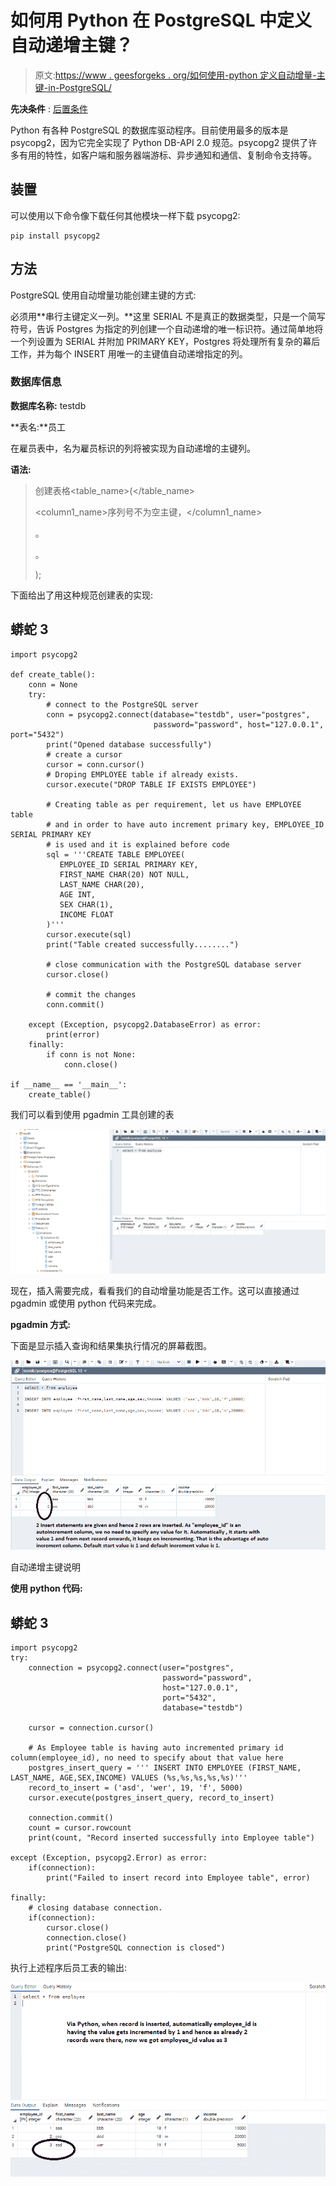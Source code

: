# 如何用 Python 在 PostgreSQL 中定义自动递增主键？

> 原文:[https://www . geesforgeks . org/如何使用-python 定义自动增量-主键-in-PostgreSQL/](https://www.geeksforgeeks.org/how-to-define-an-auto-increment-primary-key-in-postgresql-using-python/)

**先决条件** : [后置条件](https://www.geeksforgeeks.org/what-is-postgresql-introduction/)

Python 有各种 PostgreSQL 的数据库驱动程序。目前使用最多的版本是 psycopg2，因为它完全实现了 Python DB-API 2.0 规范。psycopg2 提供了许多有用的特性，如客户端和服务器端游标、异步通知和通信、复制命令支持等。

## 装置

可以使用以下命令像下载任何其他模块一样下载 psycopg2:

```
pip install psycopg2
```

## 方法

PostgreSQL 使用自动增量功能创建主键的方式:

必须用**串行主键定义一列。**这里 SERIAL 不是真正的数据类型，只是一个简写符号，告诉 Postgres 为指定的列创建一个自动递增的唯一标识符。通过简单地将一个列设置为 SERIAL 并附加 PRIMARY KEY，Postgres 将处理所有复杂的幕后工作，并为每个 INSERT 用唯一的主键值自动递增指定的列。

### 数据库信息

**数据库名称:** testdb

**表名:**员工

在雇员表中，名为雇员标识的列将被实现为自动递增的主键列。

**语法:**

> 创建表格<table_name>(</table_name>
> 
> <column1_name>序列号不为空主键，</column1_name>
> 
> 。
> 
> 。
> 
> );

下面给出了用这种规范创建表的实现:

## 蟒蛇 3

```
import psycopg2

def create_table():
    conn = None
    try:
        # connect to the PostgreSQL server
        conn = psycopg2.connect(database="testdb", user="postgres",
                                password="password", host="127.0.0.1", port="5432")
        print("Opened database successfully")
        # create a cursor
        cursor = conn.cursor()
        # Droping EMPLOYEE table if already exists.
        cursor.execute("DROP TABLE IF EXISTS EMPLOYEE")

        # Creating table as per requirement, let us have EMPLOYEE table
        # and in order to have auto increment primary key, EMPLOYEE_ID SERIAL PRIMARY KEY
        # is used and it is explained before code
        sql = '''CREATE TABLE EMPLOYEE(
           EMPLOYEE_ID SERIAL PRIMARY KEY,
           FIRST_NAME CHAR(20) NOT NULL,
           LAST_NAME CHAR(20),
           AGE INT,
           SEX CHAR(1),
           INCOME FLOAT
        )'''
        cursor.execute(sql)
        print("Table created successfully........")

        # close communication with the PostgreSQL database server
        cursor.close()

        # commit the changes
        conn.commit()

    except (Exception, psycopg2.DatabaseError) as error:
        print(error)
    finally:
        if conn is not None:
            conn.close()

if __name__ == '__main__':
    create_table()
```

我们可以看到使用 pgadmin 工具创建的表

![](img/8d938820af7f8a8a22bd4ac3091b1e52.png)

现在，插入需要完成，看看我们的自动增量功能是否工作。这可以直接通过 pgadmin 或使用 python 代码来完成。

**pgadmin 方式:**

下面是显示插入查询和结果集执行情况的屏幕截图。

![](img/07759bff13752dc40263c3c5d213b553.png)

自动递增主键说明

**使用 python 代码:**

## 蟒蛇 3

```
import psycopg2
try:
    connection = psycopg2.connect(user="postgres",
                                  password="password",
                                  host="127.0.0.1",
                                  port="5432",
                                  database="testdb")

    cursor = connection.cursor()

    # As Employee table is having auto incremented primary id column(employee_id), no need to specify about that value here
    postgres_insert_query = ''' INSERT INTO EMPLOYEE (FIRST_NAME, LAST_NAME, AGE,SEX,INCOME) VALUES (%s,%s,%s,%s,%s)'''
    record_to_insert = ('asd', 'wer', 19, 'f', 5000)
    cursor.execute(postgres_insert_query, record_to_insert)

    connection.commit()
    count = cursor.rowcount
    print(count, "Record inserted successfully into Employee table")

except (Exception, psycopg2.Error) as error:
    if(connection):
        print("Failed to insert record into Employee table", error)

finally:
    # closing database connection.
    if(connection):
        cursor.close()
        connection.close()
        print("PostgreSQL connection is closed")
```

执行上述程序后员工表的输出:

![](img/4276bab81cc4a494362d0b933d1c91ce.png)